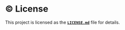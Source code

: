 # ©️ License

This project is licensed as the [**`LICENSE.md`**](https://github.com/bybatkhuu/module.python-config/blob/main/LICENSE.txt) file for details.
